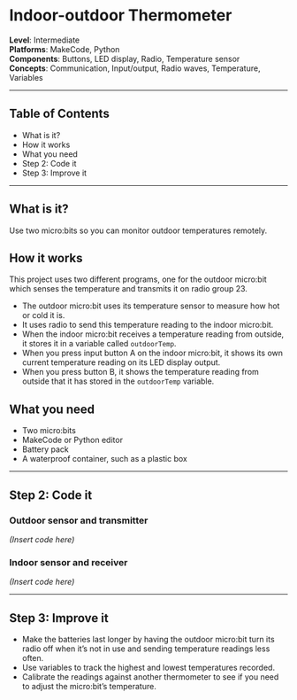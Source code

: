 
# Indoor-outdoor Thermometer

**Level**: Intermediate  
**Platforms**: MakeCode, Python  
**Components**: Buttons, LED display, Radio, Temperature sensor  
**Concepts**: Communication, Input/output, Radio waves, Temperature, Variables

---

## Table of Contents

- What is it?
- How it works
- What you need
- Step 2: Code it
- Step 3: Improve it

---

## What is it?
Use two micro:bits so you can monitor outdoor temperatures remotely.

## How it works
This project uses two different programs, one for the outdoor micro:bit which senses the temperature and transmits it on radio group 23.

- The outdoor micro:bit uses its temperature sensor to measure how hot or cold it is.
- It uses radio to send this temperature reading to the indoor micro:bit.
- When the indoor micro:bit receives a temperature reading from outside, it stores it in a variable called `outdoorTemp`.
- When you press input button A on the indoor micro:bit, it shows its own current temperature reading on its LED display output.
- When you press button B, it shows the temperature reading from outside that it has stored in the `outdoorTemp` variable.

## What you need
- Two micro:bits  
- MakeCode or Python editor  
- Battery pack  
- A waterproof container, such as a plastic box

---

## Step 2: Code it

### Outdoor sensor and transmitter
*(Insert code here)*

### Indoor sensor and receiver
*(Insert code here)*

---

## Step 3: Improve it

- Make the batteries last longer by having the outdoor micro:bit turn its radio off when it’s not in use and sending temperature readings less often.
- Use variables to track the highest and lowest temperatures recorded.
- Calibrate the readings against another thermometer to see if you need to adjust the micro:bit’s temperature.
